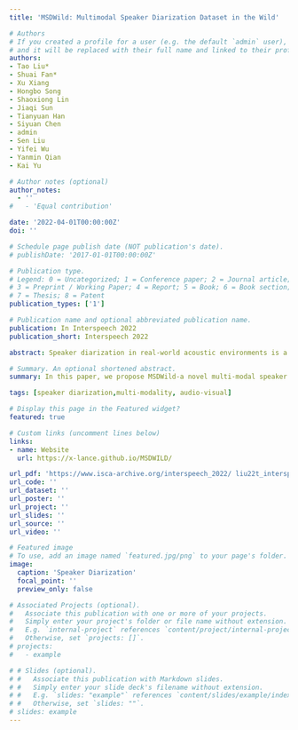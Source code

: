 ```yaml
---
title: 'MSDWild: Multi­modal Speaker Diarization Dataset in the Wild'

# Authors
# If you created a profile for a user (e.g. the default `admin` user), write the username (folder name) here
# and it will be replaced with their full name and linked to their profile.
authors:
- Tao Liu*
- Shuai Fan*
- Xu Xiang 
- Hongbo Song 
- Shaoxiong Lin
- Jiaqi Sun 
- Tianyuan Han 
- Siyuan Chen 
- admin
- Sen Liu 
- Yifei Wu 
- Yanmin Qian 
- Kai Yu

# Author notes (optional)
author_notes:
  - ''
#   - 'Equal contribution'

date: '2022-04-01T00:00:00Z'
doi: ''

# Schedule page publish date (NOT publication's date).
# publishDate: '2017-01-01T00:00:00Z'

# Publication type.
# Legend: 0 = Uncategorized; 1 = Conference paper; 2 = Journal article;
# 3 = Preprint / Working Paper; 4 = Report; 5 = Book; 6 = Book section;
# 7 = Thesis; 8 = Patent
publication_types: ['1']

# Publication name and optional abbreviated publication name.
publication: In Interspeech 2022
publication_short: Interspeech 2022

abstract: Speaker diarization in real-world acoustic environments is a challenging task of increasing interest from both academia and industry. Although it has been widely accepted that incorporating visual information benefits audio processing tasks such as speech recognition, there is currently no fully released dataset that can be used for benchmarking multi-modal speaker diarization performance in real-world environments. In this paper, we release MSDWild, a benchmark dataset for multi-modal speaker diarization in the wild. The dataset is collected from public videos, covering rich real-world scenarios and languages. All video clips are naturally shot videos without overediting such as lens switching. Audio and video are both released. In particular, MSDWild has a large portion of the naturally overlapped speech, forming an excellent testbed for cocktail-party problem research. Furthermore, we also conduct baseline experiments on the dataset using audio-only, visual-only, and audio-visual speaker diarization.

# Summary. An optional shortened abstract.
summary: In this paper, we propose MSDWild-a novel multi-modal speaker diarization dataset in the wild. The dataset contains spontaneously daily conversations on ‘unconstrained’ condi- tions. We also test several baseline methods for speaker diariza- tion. 

tags: [speaker diarization,multi-modality, audio-visual]

# Display this page in the Featured widget?
featured: true

# Custom links (uncomment lines below)
links:
- name: Website
  url: https://x-lance.github.io/MSDWILD/

url_pdf: 'https://www.isca-archive.org/interspeech_2022/ liu22t_interspeech.pdf'
url_code: ''
url_dataset: ''
url_poster: ''
url_project: ''
url_slides: ''
url_source: ''
url_video: ''

# Featured image
# To use, add an image named `featured.jpg/png` to your page's folder.
image:
  caption: 'Speaker Diarization'
  focal_point: ''
  preview_only: false

# Associated Projects (optional).
#   Associate this publication with one or more of your projects.
#   Simply enter your project's folder or file name without extension.
#   E.g. `internal-project` references `content/project/internal-project/index.md`.
#   Otherwise, set `projects: []`.
# projects:
#   - example

# # Slides (optional).
# #   Associate this publication with Markdown slides.
# #   Simply enter your slide deck's filename without extension.
# #   E.g. `slides: "example"` references `content/slides/example/index.md`.
# #   Otherwise, set `slides: ""`.
# slides: example
---
```


<!-- {{% callout note %}}
Click the _Cite_ button above to demo the feature to enable visitors to import publication metadata into their reference management software.
{{% /callout %}}

{{% callout note %}}
Create your slides in Markdown - click the _Slides_ button to check out the example.
{{% /callout %}}

Supplementary notes can be added here, including [code, math, and images](https://wowchemy.com/docs/writing-markdown-latex/). -->
